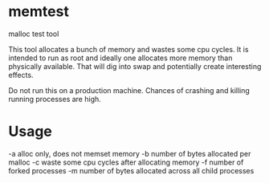 # memtest
malloc test tool

This tool allocates a bunch of memory and wastes some cpu cycles.  It is
intended to run as root and ideally one allocates more memory than physically
available.  That will dig into swap and potentially create interesting
effects.

Do not run this on a production machine.  Chances of crashing and killing
running processes are high.

# Usage
-a alloc only, does not memset memory
-b <number> number of bytes allocated per malloc
-c waste some cpu cycles after allocating memory
-f <number> number of forked processes
-m <number> number of bytes allocated across all child processes
